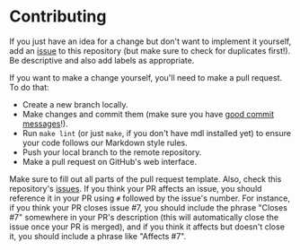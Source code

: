 # Contributing

If you just have an idea for a change but don't want to implement it yourself,
add an [issue](https://github.com/ubclaunchpad/docs/issues) to this repository
(but make sure to check for duplicates first!). Be descriptive and also add
labels as appropriate.

If you want to make a change yourself, you'll need to make a pull request.
To do that:

* Create a new branch locally.
* Make changes and commit them (make sure you have
  [good commit messages](https://chris.beams.io/posts/git-commit/#seven-rules)!).
* Run `make lint` (or just `make`, if you don't have mdl installed yet)
  to ensure your code follows our Markdown style rules.
* Push your local branch to the remote repository.
* Make a pull request on GitHub's web interface.

Make sure to fill out all parts of the pull request template.
Also, check this repository's [issues](https://github.com/ubclaunchpad/docs/issues).
If you think your PR affects an issue, you should reference it in your PR using
`#` followed by the issue's number. For instance, if you think your PR closes
issue #7, you should include the phrase "Closes #7" somewhere in your PR's description
(this will automatically close the issue once your PR is merged),
and if you think it affects but doesn't close it, you should include a phrase like
"Affects #7".
